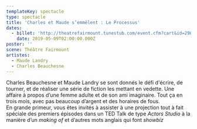 ```yaml
---
templateKey: spectacle
type: spectacle
title: 'Charles et Maude s’emmêlent : Le Processus'
dates:
  - billet: 'http://theatrefairmount.tunestub.com/event.cfm?cart&id=290156'
    date: 2019-05-09T02:00:00.000Z
poster: ''
scene: Théâtre Fairmount
artistes:
  - Maude Landry
  - Charles Beauchesne
---
```

Charles Beauchesne et Maude Landry se sont donnés le défi d'écrire, de tourner, et de réaliser une série de fiction les mettant en vedette. Une affaire à propos d’une femme adulte et de son ami imaginaire. Tout ça en trois mois, avec pas beaucoup d’argent et des horaires de fous.  
En grande primeur, vous êtes invités à assister à une projection tout à fait spéciale des premiers épisodes dans un TED Talk de type _Actors Studio_ à la manière d’un _making of_ et d’autres mots anglais qui font _showbiz_
